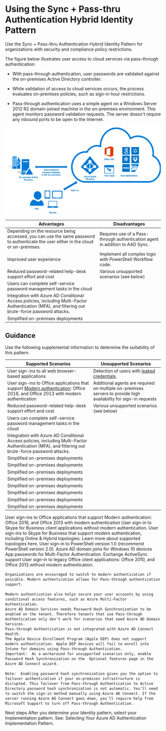 # Using the Sync + Pass-thru Authentication Hybrid Identity Pattern

Use the Sync + Pass-thru Authentication Hybrid Identity Pattern for organizations with security and compliance policy restrictions. 

The figure below illustrates user access to cloud services via pass-through authentication: 

- With pass-through authentication, user passwords are validated against the on-premises Active Directory controller. 

- While validation of access to cloud services occurs, the process evaluates on-premises policies, such as sign-in hour restrictions.

- Pass-through authentication uses a simple agent on a Windows Server 2012 R2 domain-joined machine in the on-premises environment. This agent monitors password validation requests. The server doesn't require any inbound ports to be open to the Internet.



![SyncPass](https://github.com/alvarovitta/Azure-Identity/blob/master/images/SyncPass.png)




|**Advantages** | **Disadvantages** |  
| -------------| -------------| 
|Depending on the resource being accessed, you can use the same password to authenticate the user either in the cloud or on-premises. |Requires use of a Pass-through authentication agent in addition to AAD Sync.|
|Improved user experience |Implement all complex logic with PowerShell Workflow code.| Additional agents are required on multiple on-premises servers to provide high availability for sign-in requests |
|Reduced password-related help-desk support effort and cost |Various unsupported scenarios (see below) |
|Users can complete self-service password management tasks in the cloud ||
|Integration with Azure AD Conditional Access policies, including Multi-Factor Authentication (MFA), and filtering out brute-force password attacks. ||
|Simplified on-premises deployments ||



## Guidance

Use the following supplemental information to determine the suitability of this pattern.


|**Supported Scenarios** | **Unsupported Scenarios** |  
| -------------| -------------| 
|User sign-ins to all web browser-based applications |Detection of users with [leaked credentials](https://docs.microsoft.com/en-us/azure/active-directory/active-directory-reporting-risk-events#leaked-credentials).|
|User sign-ins to Office applications that support [Modern authentication](https://support.office.com/en-us/article/using-office-365-modern-authentication-with-office-clients-776c0036-66fd-41cb-8928-5495c0f9168a): Office 2016, and Office 2013 with modern authentication | Additional agents are required on multiple on-premises servers to provide high availability for sign-in requests |
| Reduced password-related help-desk support effort and cost |Various unsupported scenarios (see below) |
|Users can complete self-service password management tasks in the cloud ||
|Integration with Azure AD Conditional Access policies, including Multi-Factor Authentication (MFA), and filtering out brute-force password attacks. ||
|Simplified on-premises deployments ||
|Simplified on-premises deployments ||
|Simplified on-premises deployments ||
|Simplified on-premises deployments ||
|Simplified on-premises deployments ||
|Simplified on-premises deployments ||
|Simplified on-premises deployments ||
|Simplified on-premises deployments ||

	

User sign-ins to Office applications that support Modern authentication: Office 2016, and Office 2013 with modern authentication	User sign-in to Skype for Business client applications without modern authentication.
User sign-ins to Skype for Business that support modern authentication, including Online & Hybrid topologies.  Learn more about supported topologies here.	User sign-in to PowerShell version 1.0 (recommend PowerShell version 2.0).
Azure AD domain joins for Windows 10 devices	App passwords for Multi-Factor Authentication.
Exchange ActiveSync support	User sign-in to legacy Office client applications: Office 2010, and Office 2013 without modern authentication. 
	
	Organizations are encouraged to switch to modern authentication if possible. Modern authentication allows for Pass-through authentication support. 
	
	Modern authentication also helps secure your user accounts by using conditional access features, such as Azure Multi-Factor Authentication.
	Azure AD Domain Services needs Password Hash Synchronization to be enabled on the tenant. Therefore tenants that use Pass-through Authentication only don't work for scenarios that need Azure AD Domain Services.
	Pass-through Authentication is not integrated with Azure AD Connect Health.
	The Apple Device Enrollment Program (Apple DEP) does not support modern authentication. Apple DEP devices will fail to enroll into Intune for domains using Pass-through Authentication.
	Important:  As a workaround for unsupported scenarios only, enable Password Hash Synchronization on the  Optional features page in the Azure AD Connect wizard. 
	
	Note:  Enabling password hash synchronization gives you the option to failover authentication if your on-premises infrastructure is disrupted. This failover from Pass-through Authentication to Active Directory password hash synchronization is not automatic. You'll need to switch the sign-in method manually using Azure AD Connect. If the server running Azure AD Connect goes down, you'll require help from Microsoft Support to turn off Pass-through Authentication.
	



Next steps
After you determine your Identity pattern, select your Implementation pattern. See: Selecting Your Azure AD Authentication Implementation Pattern.



